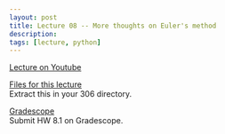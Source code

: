 ```yaml
---
layout: post
title: Lecture 08 -- More thoughts on Euler's method
description:
tags: [lecture, python]
---
```


[Lecture on Youtube](https://www.youtube.com/watch?v=EcsirL6S1i0)

[Files for this lecture](https://buffalo.box.com/s/f8ll1053c5za3iie9qbq53yyk209drhr)  
Extract this in your 306 directory.

[Gradescope](https://www.gradescope.com/courses/134417)  
Submit HW 8.1 on Gradescope.